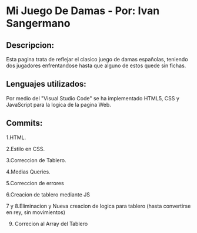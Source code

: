 # Mi Juego De Damas - Por: Ivan Sangermano
## Descripcion:
Esta pagina trata de reflejar el clasico juego de damas españolas, teniendo dos jugadores enfrentandose hasta que alguno de estos quede sin fichas.
## Lenguajes utilizados:
Por medio del "Visual Studio Code" se ha implementado HTML5, CSS y JavaScript para la logica de la pagina Web.
## Commits:
1.HTML.

2.Estilo en CSS.

3.Correccion de Tablero.

4.Medias Queries.

5.Correccion de errores

6.Creacion de tablero mediante JS

7 y 8.Eliminacion y Nueva creacion de logica para tablero (hasta convertirse en rey, sin movimientos)

9. Correcion al Array del Tablero
